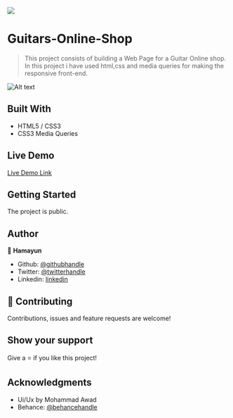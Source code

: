 ![](https://img.shields.io/badge/Microverse-blueviolet)

# Guitars-Online-Shop

> This project consists of building a Web Page for a Guitar Online shop. In this project i have used html,css and media queries for making the responsive front-end.

![Alt text](https://github.com/hamayun-cpu/Guitars-Online-Shop/blob/feature/images/ss.PNG)

## Built With

- HTML5 / CSS3
- CSS3 Media Queries

## Live Demo

[Live Demo Link](https://hamayun-cpu.github.io/Guitars-Online-Shop/)

## Getting Started

The project is public.

## Author

👤 **Hamayun**

- Github: [@githubhandle](https://github.com/hamayun-cpu)
- Twitter: [@twitterhandle](https://twitter.com/hamayun_waheed?s=09&fbclid=IwAR0rfO9cMDDeCX8LfXf4cCNQDrL4LpJ02Q2csWhcT-VtMQ0Cy9EgTB4Wq8E)
- Linkedin: [linkedin](https://www.linkedin.com/in/hamayun-waheed-3527381b2/)

## 🤝 Contributing

Contributions, issues and feature requests are welcome!

## Show your support

Give a ⭐️ if you like this project!

## Acknowledgments

- Ui/Ux by Mohammad Awad
- Behance: [@behancehandle](https://www.behance.net/M_Awad)
